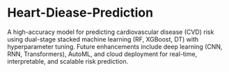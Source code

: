 # Heart-Diease-Prediction
A high-accuracy model for predicting cardiovascular disease (CVD) risk using dual-stage stacked machine learning (RF, XGBoost, DT) with hyperparameter tuning. Future enhancements include deep learning (CNN, RNN, Transformers), AutoML, and cloud deployment for real-time, interpretable, and scalable risk prediction.
